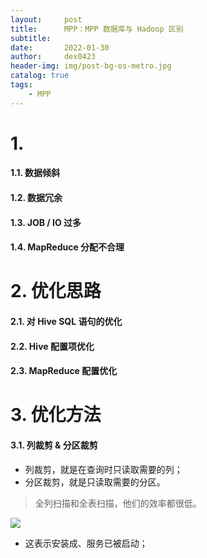 ```yaml
---
layout:     post
title:      MPP：MPP 数据库与 Hadoop 区别
subtitle:   
date:       2022-01-30
author:     dex0423
header-img: img/post-bg-os-metro.jpg
catalog: true
tags:
    - MPP
---
```



# 1. 

#### 1.1. 数据倾斜

#### 1.2. 数据冗余

#### 1.3. JOB / IO 过多

#### 1.4. MapReduce 分配不合理


# 2. 优化思路

#### 2.1. 对 Hive SQL 语句的优化


#### 2.2. Hive 配置项优化


#### 2.3. MapReduce 配置优化


# 3. 优化方法

#### 3.1. 列裁剪 & 分区裁剪

- 列裁剪，就是在查询时只读取需要的列；
- 分区裁剪，就是只读取需要的分区。
>全列扫描和全表扫描，他们的效率都很低。





  ![]({{site.baseurl}}/img-post/es-5.png)

- 这表示安装成、服务已被启动；

